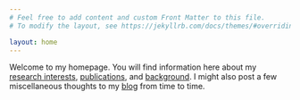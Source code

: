 ```yaml
---
# Feel free to add content and custom Front Matter to this file.
# To modify the layout, see https://jekyllrb.com/docs/themes/#overriding-theme-defaults

layout: home
---
```


Welcome to my homepage. You will find information here about my [research interests](research), [publications](publications), and [background](about). I might also post a few miscellaneous thoughts to my [blog](blog) from time to time.